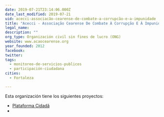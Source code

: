 ```yaml
---
date: 2019-07-21T23:14:06.000Z
date_last_modified: 2019-07-21
uid: acecci-associacão-cearense-de-combate-a-corrupcão-e-a-impunidade
title: "Acecci - Associação Cearense De Combate À Corrupção E À Impunidade"
legal_name: 
description: ""
org_type: Organización civil sin fines de lucro (ONG)
website: www.acaocearense.org
year_founded: 2012
facebook: 
twitter: 
tags:
  - monitoreo-de-servicios-publicos
  - participación-ciudadana
cities: 
  - Fortaleza

---
```


Esta organización tiene los siguientes proyectos:

- [Plataforma Cidadã](/proyectos/plataforma-cidadã)
- [](/proyectos/plataforma-cidadã)
